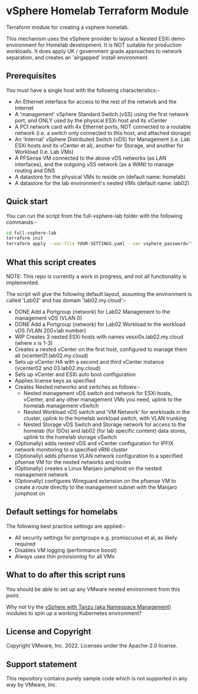 # vSphere Homelab Terraform Module

Terraform module for creating a vsphere homelab.

This mechanism uses the vSphere provider to layout a Nested ESXi
demo environment for Homelab development. It is NOT suitable
for production workloads. It does apply UK / government grade
approaches to network separation, and creates an 'airgapped'
install environment.

## Prerequisites

You must have a single host with the following characteristics:-

- An Ethernet interface for access to the rest of the network and the Internet
- A 'management' vSphere Standard Switch (vSS) using the first network port, and ONLY used by the physical ESXi host and its vCenter
- A PCI network card with 4x Ethernet ports, NOT connected to a routable network (i.e. a switch only connected to this host, and attached storage)
- An 'Internal' vSphere Distributed Switch (vDS) for Management (i.e. Lab ESXi hosts and its vCenter et al), another for Storage, and another for Workload (I.e. Lab VMs)
- A PFSense VM connected to the above vDS networks (as LAN interfaces), and the outgoing vSS network (as a WAN) to manage routing and DNS
- A datastore for the physical VMs to reside on (default name: homelab)
- A datastore for the lab environment's nested VMs (default name: lab02)

## Quick start

You can run the script from the full-vsphere-lab folder with the following commands:-

```sh
cd full-vsphere-lab
terraform init
terraform apply --var-file YOUR-SETTINGS.yaml --var vsphere_password="YOURESCAPED\!PASSWORD"
```

## What this script creates

NOTE: This repo is currently a work in progress, and not all functionality is implemented.

The script will give the following default layout, assuming the environment is called 'Lab02' and has domain 'lab02.my.cloud':-

- DONE Add a Portgroup (network) for Lab02 Management to the management vDS (VLAN 0)
- DONE Add a Portgroup (network) for Lab02 Workload to the workload vDS (VLAN 200+lab number)
- WIP Creates 3 nested ESXi hosts with names vesxi0x.lab02.my.cloud (where x is 1-3)
- Creates a nested vCenter on the first host, configured to manage them all (vcenter01.lab02.my.cloud)
- Sets up vCenter HA with a second and third vCenter instance (vcenter02 and 03.lab02.my.cloud)
- Sets up vCenter and ESXi auto boot configuration
- Applies license keys as specified
- Creates Nested networks and switches as follows:-
  - Nested management vDS switch and network for ESXi hosts, vCenter, and any other management VMs you need, uplink to the homelab management vSwitch
  - Nested Workload vDS switch and 'VM Network' for workloads in the cluster, uplink to the homelab workload switch, with VLAN trunking
  - Nested Storage vDS Switch and Storage network for access to the homelab (for ISOs) and lab02 (for lab specific content) data stores, uplink to the homelab storage vSwitch
- (Optionally) adds nested vDS and vCenter configuration for IPFIX network monitoring to a specified vRNI cluster
- (Optionally) adds pfsense VLAN network configuration to a specified pfsense VM for the nested networks and routes
- (Optionally) creates a Linux Manjaro jumphost on the nested management network
- (Optionally) configures Wireguard extension on the pfsense VM to create a route directly to the management subnet with the Manjaro jumphost on

## Default settings for homelabs

The following best practice settings are applied:-

- All security settings for portgroups e.g. promiscuous et al, as likely required
- Disables VM logging (performance boost)
- Always uses thin provisioning for all VMs

## What to do after this script runs

You should be able to set up any VMware nested environment from this point.

Why not try the
[vSphere with Tanzu (aka Namespace Management)](https://github.com/vmware-tanzu-labs/terraform-provider-namespace-management)
modules to spin up a working Kubernetes environment?

## License and Copyright

Copyright VMware, Inc. 2022. Licenses under the Apache-2.0 license.

## Support statement

This repository contains purely sample code which is not supported in any way by VMware, Inc.